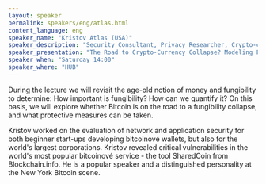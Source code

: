 ```yaml
---
layout: speaker
permalink: speakers/eng/atlas.html
content_language: eng
speaker_name: "Kristov Atlas (USA)"
speaker_description: "Security Consultant, Privacy Researcher, Crypto-currency Auditor, Bitcoin Speaker"
speaker_presentation: "The Road to Crypto-Currency Collapse? Modeling Fungibility Attacks, and Countermeasures"
speaker_when: "Saturday 14:00"
speaker_where: "HUB"
---
```


During the lecture we will revisit the age-old notion of money and fungibility to determine: How important is fungibility? How can we quantify it? On this basis, we will explore whether Bitcoin is on the road to a fungibility collapse, and what protective measures can be taken.

Kristov worked on the evaluation of network and application security for both beginner start-ups developing bitcoinové wallets, but also for the world's largest corporations. Kristov revealed critical vulnerabilities in the world's most popular bitcoinové service - the tool SharedCoin from Blockchain.info. He is a popular speaker and a distinguished personality at the New York Bitcoin scene.
